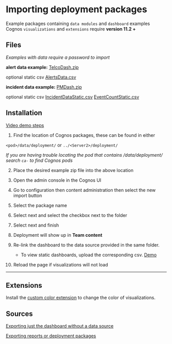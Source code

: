 # Importing deployment packages
Example packages containing `data modules` and `dashboard` examples  <br />
Cognos `visualizations` and `extensions` require **version 11.2 +** 

## Files
_Examples with data require a password to import_

**alert data example:** [TelcoDash.zip](telcoDash/TelcoDash.zip)

optional static csv [AlertsData.csv](telcoDash/AlertsData.csv)


**incident data example:** [PMDash.zip](pmDash/PMDash.zip)

optional static csv [IncidentDataStatic.csv](pmDash/IncidentDataStatic.csv) [EventCountStatic.csv](pmDash/EventCountStatic.csv)



## Installation 
[Video demo steps](videoSteps/ImportDemo.mov)

1. Find the location of Cognos packages, these can be found in either

`<pod>/data/deployment/` 
or
`../<Server2>/deployment/`

_If you are having trouble locating the pod that contains /data/deployment/ search `ca-` to find Cognos pods_

2. Place the desired example zip file into the above location

3. Open the admin console in the Cognos UI

4. Go to configuration then content administration then select the new import button

5. Select the package name

6. Select next and select the checkbox next to the folder

7. Select next and finish

8. Deployment will show up in **Team content**

9. Re-link the dashboard to the data source provided in the same folder.
    - To view static dashboards, upload the corresponding csv. [Demo](videoSteps/StaticCSVUpload.mov)

10. Reload the page if visualizations will not load
---
## Extensions 
Install the [custom color extension](https://accelerator.ca.analytics.ibm.com/bi/?perspective=authoring&pathRef=.public_folders%2FIBM%2BAccelerator%2BCatalog%2FContent%2FEXT00064&id=i208E818772C44592A1CFDDC59C6E48A1&objRef=i208E818772C44592A1CFDDC59C6E48A1&action=run&format=HTML&cmPropStr=%7B%22id%22%3A%22i208E818772C44592A1CFDDC59C6E48A1%22%2C%22type%22%3A%22reportView%22%2C%22defaultName%22%3A%22EXT00064%22%2C%22permissions%22%3A%5B%22execute%22%2C%22read%22%2C%22traverse%22%5D%7D) to change the color of visualizations.


## Sources 

[Exporting just the dashboard without a data source](https://www.ibm.com/support/pages/how-importexport-dashboard-specification-ibm-Cognos-analytics)

[Exporting reports or deployment packages](https://www.ibm.com/support/pages/how-move-Cognos-analytics-reports-dashboards-and-data-modules-one-environment-another)
